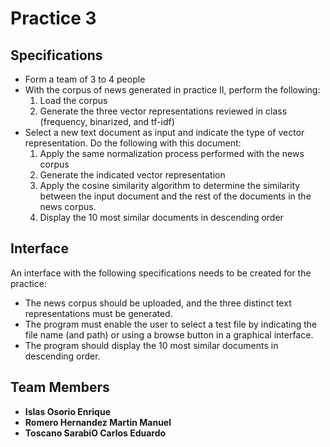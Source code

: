 # Practice 3

## Specifications

- Form a team of 3 to 4 people
- With the corpus of news generated in practice II, perform the following:
  1. Load the corpus
  2. Generate the three vector representations reviewed in class (frequency, binarized, and tf-idf)
- Select a new text document as input and indicate the type of vector representation. Do the following with this document:
  1. Apply the same normalization process performed with the news corpus
  2. Generate the indicated vector representation
  3. Apply the cosine similarity algorithm to determine the similarity between the input document and the rest of the documents in the news corpus.
  4. Display the 10 most similar documents in descending order

## Interface

An interface with the following specifications needs to be created for the practice:

- The news corpus should be uploaded, and the three distinct text representations must be generated.
- The program must enable the user to select a test file by indicating the file name (and path) or using a browse button in a graphical interface.
- The program should display the 10 most similar documents in descending order.

## Team Members

- **Islas Osorio Enrique**
- **Romero Hernandez Martin Manuel** 
- **Toscano SarabiO Carlos Eduardo**